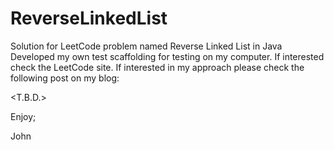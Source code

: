 # ReverseLinkedList
Solution for LeetCode problem named Reverse Linked List in Java
Developed my own test scaffolding for testing on my computer.
If interested check the LeetCode site.
If interested in my approach please check the following post on my blog:

<T.B.D.>

Enjoy;

John
